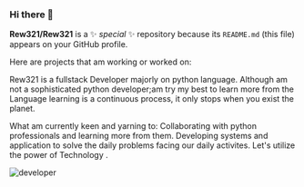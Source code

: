 ### Hi there 👋

**Rew321/Rew321** is a ✨ _special_ ✨ repository because its `README.md` (this file) appears on your GitHub profile.

Here are projects that am working or worked on:

Rew321 is a fullstack Developer majorly on python language. Although am not a sophisticated python developer;am try my best to learn more from the Language learning is a continuous process, it only stops when you exist the planet.

What am currently keen and yarning to:
Collaborating with python professionals and learning more from them. Developing systems and application to solve the daily problems facing our daily activites. Let's utilize the power of Technology .





![developer](https://img.shields.io/badge/Developed%20By%20%3A-Andrew%20Aoki-red)
